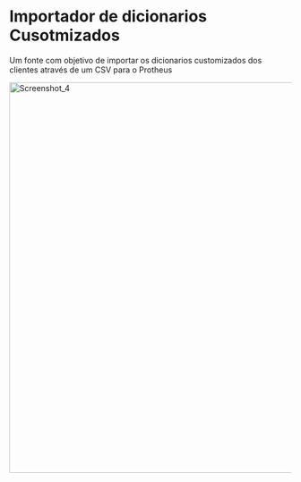 <h1>Importador de dicionarios Cusotmizados</h1>

<p>Um fonte com objetivo de importar os dicionarios customizados dos clientes através de um CSV para o Protheus</p>

<img width="1335" height="699" alt="Screenshot_4" src="https://github.com/user-attachments/assets/c64f029d-17f3-4585-b1a6-21c3150ce32a" />
